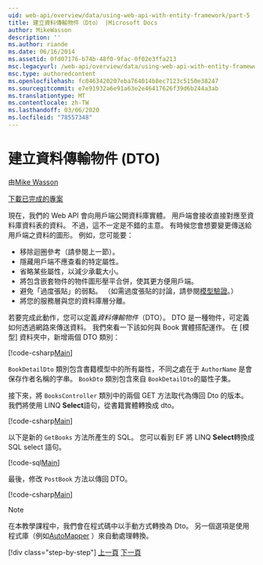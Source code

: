 ```yaml
---
uid: web-api/overview/data/using-web-api-with-entity-framework/part-5
title: 建立資料傳輸物件（Dto） |Microsoft Docs
author: MikeWasson
description: ''
ms.author: riande
ms.date: 06/16/2014
ms.assetid: 0fd07176-b74b-48f0-9fac-0f02e3ffa213
msc.legacyurl: /web-api/overview/data/using-web-api-with-entity-framework/part-5
msc.type: authoredcontent
ms.openlocfilehash: fc0463420207eba764014b8ec7123c5150e38247
ms.sourcegitcommit: e7e91932a6e91a63e2e46417626f39d6b244a3ab
ms.translationtype: MT
ms.contentlocale: zh-TW
ms.lasthandoff: 03/06/2020
ms.locfileid: "78557348"
---
```

# <a name="create-data-transfer-objects-dtos"></a>建立資料傳輸物件 (DTO)

由[Mike Wasson](https://github.com/MikeWasson)

[下載已完成的專案](https://github.com/MikeWasson/BookService)

現在，我們的 Web API 會向用戶端公開資料庫實體。 用戶端會接收直接對應至資料庫資料表的資料。 不過，這不一定是不錯的主意。 有時候您會想要變更傳送給用戶端之資料的圖形。 例如，您可能要：

- 移除迴圈參考（請參閱上一節）。
- 隱藏用戶端不應查看的特定屬性。
- 省略某些屬性，以減少承載大小。
- 將包含嵌套物件的物件圖形壓平合併，使其更方便用戶端。
- 避免「過度張貼」的弱點。 （如需過度張貼的討論，請參閱[模型驗證](../../formats-and-model-binding/model-validation-in-aspnet-web-api.md)。）
- 將您的服務層與您的資料庫層分離。

若要完成此動作，您可以定義*資料傳輸物件*（DTO）。 DTO 是一種物件，可定義如何透過網路來傳送資料。 我們來看一下該如何與 Book 實體搭配運作。 在 [模型] 資料夾中，新增兩個 DTO 類別：

[!code-csharp[Main](part-5/samples/sample1.cs)]

`BookDetailDto` 類別包含書籍模型中的所有屬性，不同之處在于 `AuthorName` 是會保存作者名稱的字串。 `BookDto` 類別包含來自 `BookDetailDto`的屬性子集。

接下來，將 `BooksController` 類別中的兩個 GET 方法取代為傳回 Dto 的版本。 我們將使用 LINQ **Select**語句，從書籍實體轉換成 dto。

[!code-csharp[Main](part-5/samples/sample2.cs)]

以下是新的 `GetBooks` 方法所產生的 SQL。 您可以看到 EF 將 LINQ **Select**轉換成 SQL select 語句。

[!code-sql[Main](part-5/samples/sample3.sql)]

最後，修改 `PostBook` 方法以傳回 DTO。

[!code-csharp[Main](part-5/samples/sample4.cs)]

> [!NOTE]
> 在本教學課程中，我們會在程式碼中以手動方式轉換為 Dto。 另一個選項是使用程式庫（例如[AutoMapper](http://automapper.org/) ）來自動處理轉換。
> 
> [!div class="step-by-step"]
> [上一頁](part-4.md)
> [下一頁](part-6.md)
